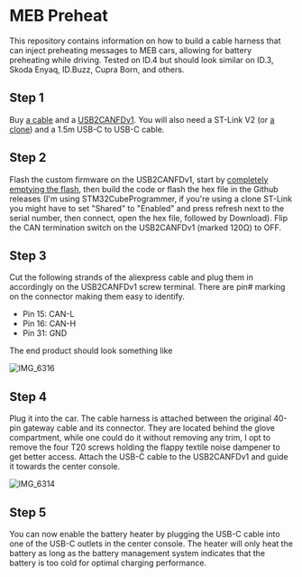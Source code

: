# MEB Preheat
This repository contains information on how to build a cable harness that can inject preheating messages to MEB cars, allowing for battery preheating while driving. Tested on ID.4 but should look similar on ID.3, Skoda Enyaq, ID.Buzz, Cupra Born, and others.

## Step 1
Buy [a cable](https://www.aliexpress.com/item/1005008006846323.html) and a [USB2CANFDv1](https://www.aliexpress.com/item/1005007126451299.html). You will also need a ST-Link V2 (or [a clone](https://www.aliexpress.com/item/33010611392.html)) and a 1.5m USB-C to USB-C cable.

## Step 2
Flash the custom firmware on the USB2CANFDv1, start by [completely emptying the flash](https://github.com/WeActStudio/WeActStudio.USB2CANFDV1?tab=readme-ov-file#how-to-completely-empty-flash), then build the code or flash the hex file in the Github releases (I'm using STM32CubeProgrammer, if you're using a clone ST-Link you might have to set "Shared" to "Enabled" and press refresh next to the serial number, then connect, open the hex file, followed by Download). Flip the CAN termination switch on the USB2CANFDv1 (marked 120Ω) to OFF.

## Step 3
Cut the following strands of the aliexpress cable and plug them in accordingly on the USB2CANFDv1 screw terminal. There are pin# marking on the connector making them easy to identify.

 - Pin 15: CAN-L
 - Pin 16: CAN-H
 - Pin 31: GND

The end product should look something like

 ![IMG_6316](https://github.com/user-attachments/assets/7fa45861-95a9-4cbc-8cf9-8b60646e177c)

## Step 4
Plug it into the car. The cable harness is attached between the original 40-pin gateway cable and its connector. They are located behind the glove compartment, while one could do it without removing any trim, I opt to remove the four T20 screws holding the flappy textile noise dampener to get better access. Attach the USB-C cable to the USB2CANFDv1 and guide it towards the center console.

![IMG_6314](https://github.com/user-attachments/assets/5db893a3-dfbd-468c-a423-8d09f005f737)

## Step 5
You can now enable the battery heater by plugging the USB-C cable into one of the USB-C outlets in the center console. The heater will only heat the battery as long as the battery management system indicates that the battery is too cold for optimal charging performance.
